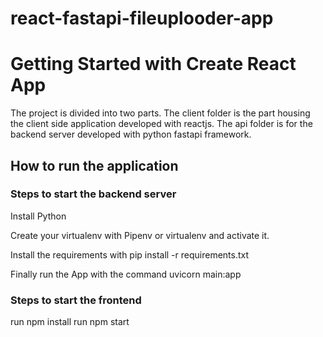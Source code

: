 # react-fastapi-fileuplooder-app
# Getting Started with Create React App

The project is divided into two parts. The client folder is the part housing the client side application developed with reactjs. The api folder is for 
the backend server developed with python fastapi framework.

## How to run the application

### Steps to start the backend server
Install Python

Create your virtualenv with Pipenv or virtualenv and activate it.

Install the requirements with pip install -r requirements.txt

Finally run the App with the command uvicorn main:app

### Steps to start the frontend

run npm install
run npm start
